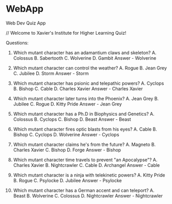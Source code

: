 # WebApp
Web Dev Quiz App

// Welcome to Xavier's Institute for Higher Learning Quiz!

Questions:

1. Which mutant character has an adamantium claws and skeleton?
A. Colossus
B. Sabertooth
C. Wolverine
D. Gambit
Answer - Wolverine

2. Which mutant character can control the weather?
A. Rogue
B. Jean Grey
C. Jubilee
D. Storm
Answer - Storm

3. Which mutant character has psionic and telepathic powers?
A. Cyclops
B. Bishop
C. Cable
D. Charles Xavier
Answer - Charles Xavier

4. Which mutant character later turns into the Phoenix?
A. Jean Grey
B. Jubilee
C. Rogue
D. Kitty Pride
Answer - Jean Grey

5. Which mutant character has a Ph.D in Biophysics and Genetics?
A. Colossus
B. Cyclops
C. Bishop
D. Beast
Answer - Beast

6. Which mutant character fires optic blasts from his eyes?
A. Cable
B. Bishop
C. Cyclops
D. Wolverine
Answer - Cyclops

7. Which mutant character claims he's from the future?
A. Magneto
B. Charles Xavier
C. Bishop
D. Forge
Answer - Bishop

8. Which mutant character time travels to prevent "an Apocalypse"?
A. Charles Xavier
B. Nightcrawler
C. Cable
D. Archangel
Answer - Cable

9. Which mutant character is a ninja with telekinetic powers?
A. Kitty Pride
B. Rogue
C. Psylocke
D. Jubilee
Answer - Psylocke

10. Which mutant character has a German accent and can teleport?
A. Beast
B. Wolverine
C. Colossus
D. Nightcrawler
Answer - Nightcrawler